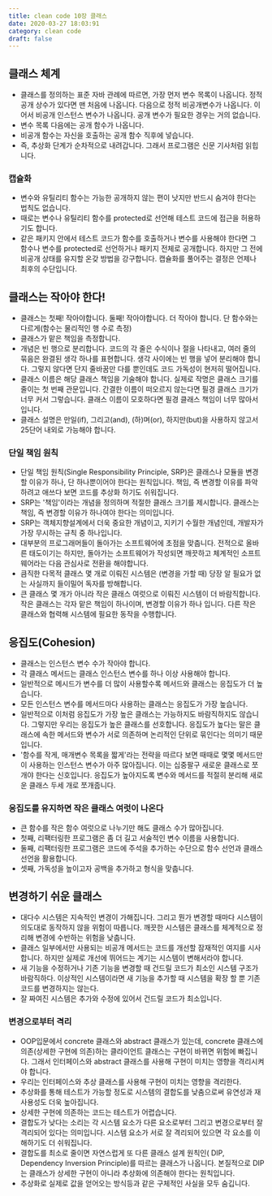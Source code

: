 ```yaml
---
title: clean code 10장 클래스
date: 2020-03-27 18:03:91
category: clean code
draft: false
---
```


## 클래스 체계

- 클래스를 정의하는 표준 자바 관례에 따르면, 가장 먼저 변수 목록이 나옵니다. 정적 공개 상수가 있다면 맨 처음에 나옵니다. 다음으로 정적 비공개변수가 나옵니다. 이어서 비공개 인스턴스 변수가 나옵니다. 공개 변수가 필요한 경우는 거의 없습니다.
- 변수 목록 다음에는 공개 함수가 나옵니다.
- 비공개 함수는 자신을 호출하는 공개 함수 직후에 넣습니다.
- 즉, 추상화 단계가 순차적으로 내려갑니다. 그래서 프로그램은 신문 기사처럼 읽힙니다.

### 캡슐화

- 변수와 유틸리티 함수는 가능한 공개하지 않는 편이 낫지만 반드시 숨겨야 한다는 법칙도 없습니다.
- 때로는 변수나 유틸리티 함수를 protected로 선언해 테스트 코드에 접근을 허용하기도 합니다.
- 같은 패키지 안에서 테스트 코드가 함수를 호출하거나 변수를 사용해야 한다면 그 함수나 변수를 protected로 선언하거나 패키지 전체로 공개합니다. 하지만 그 전에 비공개 상태를 유지할 온갖 방법을 강구합니다. 캡슐화를 풀어주는 결정은 언제나 최후의 수단입니다.

## 클래스는 작아야 한다!

- 클래스는 첫째! 작아야합니다. 둘째! 작아야합니다. 더 작아야 합니다. 단 함수와는 다르게(함수는 물리적인 행 수로 측정)
- 클래스가 맡은 책임을 측정합니다.
- 개념은 빈 행으로 분리합니다. 코드의 각 줄은 수식이나 절을 나타내고, 여러 줄의 묶음은 완결된 생각 하나를 표현합니다. 생각 사이에는 빈 행을 넣어 분리해야 합니다. 그렇지 않다면 단지 줄바꿈만 다를 뿐인데도 코드 가독성이 현저히 떨어집니다.
- 클래스 이름은 해당 클래스 책임을 기술해야 합니다. 실제로 작명은 클래스 크기를 줄이는 첫 번째 관문입니다. 간결한 이름이 떠오르지 않는다면 필경 클래스 크기가 너무 커서 그렇습니다. 클래스 이름이 모호하다면 필경 클래스 책임이 너무 많아서 입니다.
- 클래스 설명은 만일(if), 그리고(and), (하)며(or), 하지만(but)을 사용하지 않고서 25단어 내외로 가능해야 합니다.

### 단일 책임 원칙

- 단일 책임 원칙(Single Responsibility Principle, SRP)은 클래스나 모듈을 변경할 이유가 하나, 단 하나뿐이어야 한다는 원칙입니다. 책임, 즉 변경할 이유를 파악하려고 애쓰다 보면 코드를 추상화 하기도 쉬워집니다.
- SRP는 '책임'이라는 개념을 정의하며 적절한 클래스 크기를 제시합니다. 클래스는 책임, 즉 변경할 이유가 하나여야 한다는 의미입니다.
- SRP는 객체지향설계에서 더욱 중요한 개념이고, 지키기 수월한 개념인데, 개발자가 가장 무시하는 규칙 중 하나입니다.
- 대부분의 프로그래머들이 돌아가는 소프트웨어에 초점을 맞춥니다. 전적으로 올바른 태도이기는 하지만, 돌아가는 소프트웨어가 작성되면 깨끗하고 체계적인 소프트웨어라는 다음 관심사로 전환을 해야합니다.
- 큼직한 다목적 클래스 몇 개로 이뤄진 시스템은 (변경을 가할 때) 당장 알 필요가 없는 사실까지 들이밀어 독자를 방해합니다.
- 큰 클래스 몇 개가 아니라 작은 클래스 여럿으로 이뤄진 시스템이 더 바람직합니다. 작은 클래스는 각자 맡은 책임이 하나이며, 변경할 이유가 하나 입니다. 다른 작은 클래스와 협력해 시스템에 필요한 동작을 수행합니다.

## 응집도(Cohesion)

- 클래스는 인스턴스 변수 수가 작아야 합니다.
- 각 클래스 메서드는 클래스 인스턴스 변수를 하나 이상 사용해야 합니다.
- 일반적으로 메시드가 변수를 더 많이 사용할수록 메서드와 클래스는 응집도가 더 높습니다.
- 모든 인스턴스 변수를 메서드마다 사용하는 클래스는 응집도가 가장 높습니다.
- 일반적으로 이처럼 응집도가 가장 높은 클래스는 가능하지도 바람직하지도 않습니다. 그렇지만 우리는 응집도가 높은 클래스를 선호합니다. 응집도가 높다는 말은 클래스에 속한 메서드와 변수가 서로 의존하며 논리적인 단위로 묶인다는 의미기 때문입니다.
- '함수를 작게, 매개변수 목록을 짧게'라는 전략을 따르다 보면 때때로 몇몇 메서드만이 사용하는 인스턴스 변수가 아주 많아집니다. 이는 십중팔구 새로운 클래스로 쪼개야 한다는 신호입니다. 응집도가 높아지도록 변수와 메서드를 적절히 분리해 새로운 클래스 두세 개로 쪼개줍니다.

### 응집도를 유지하면 작은 클래스 여럿이 나온다

- 큰 함수를 작은 함수 여럿으로 나누기만 해도 클래스 수가 많아집니다.
- 첫째, 리팩터링한 프로그램은 좀 더 길고 서술적인 변수 이름을 사용합니다.
- 둘째, 리팩터링한 프로그램은 코드에 주석을 추가하는 수단으로 함수 선언과 클래스 선언을 활용합니다.
- 셋째, 가독성을 높이고자 공백을 추가하고 형식을 맞춥니다.

## 변경하기 쉬운 클래스

- 대다수 시스템은 지속적인 변경이 가해집니다. 그리고 뭔가 변경할 때마다 시스템이 의도대로 동작하지 않을 위험이 따릅니다. 깨끗한 시스템은 클래스를 체계적으로 정리해 변경에 수반하는 위험을 낮춥니다.
- 클래스 일부에서만 사용되는 비공개 메서드는 코드를 개선할 잠재적인 여지를 시사합니다. 하지만 실제로 개선에 뛰어드는 계기는 시스템이 변해서라야 합니다.
- 새 기능을 수정하거나 기존 기능을 변경할 때 건드릴 코드가 최소인 시스템 구조가 바람직하다. 이상적인 시스템이라면 새 기능을 추가할 때 시스템을 확장 할 뿐 기존 코드를 변경하지는 않는다.
- 잘 짜여진 시스템은 추가와 수정에 있어서 건드릴 코드가 최소입니다.

### 변경으로부터 격리

- OOP입문에서 concrete 클래스와 abstract 클래스가 있는데, concrete 클래스에 의존(상세한 구현에 의존)하는 클라이언트 클래스는 구현이 바뀌면 위험에 빠집니다. 그래서 인터페이스와 abstract 클래스를 사용해 구현이 미치는 영향을 격리시켜야 합니다.
- 우리는 인터페이스와 추상 클래스를 사용해 구현이 미치는 영향을 격리한다.
- 추상화를 통해 테스트가 가능할 정도로 시스템의 결합도를 낮춤으로써 유연성과 재사용성도 더욱 높아집니다.
- 상세한 구현에 의존하는 코드는 테스트가 어렵습니다.
- 결합도가 낮다는 소리는 각 시스템 요소가 다른 요소로부터 그리고 변경으로부터 잘 격리되어 있다는 의미입니다. 시스템 요소가 서로 잘 격리되어 있으면 각 요소를 이해하기도 더 쉬워집니다.
- 결합도를 최소로 줄이면 자연스럽게 또 다른 클래스 설계 원칙인( DIP, Dependency Inversion Principle)를 따르는 클래스가 나옵니다. 본질적으로 DIP는 클래스가 상세한 구현이 아니라 추상화에 의존해야 한다는 원칙입니다.
- 추상화로 실제로 값을 얻어오는 방식등과 같은 구체적인 사실을 모두 숨깁니다.
